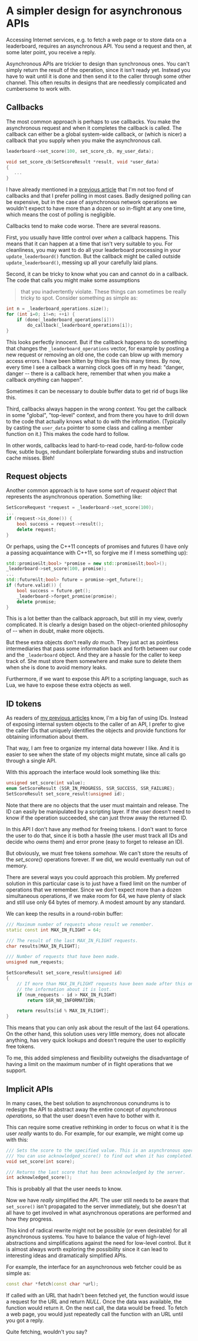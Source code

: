 # A simpler design for asynchronous APIs

Accessing Internet services, e.g. to fetch a web page or to store data on a leaderboard, requires an asynchronous API. You send a request and then, at some later point, you receive a reply.

Asynchronous APIs are trickier to design than synchronous ones. You can't simply return the result of the operation, since it isn't ready yet. Instead you have to wait until it is done and then send it to the caller through some other channel. This often results in designs that are needlessly complicated and cumbersome to work with.

## Callbacks

The most common approach is perhaps to use callbacks. You make the asynchronous request and when it completes the callback is called. The callback can either be a global system-wide callback, or (which is nicer) a callback that you supply when you make the asynchronous call.

```cpp
leaderboard->set_score(100, set_score_cb, my_user_data);

void set_score_cb(SetScoreResult *result, void *user_data)
{
   ...
}
```

I have already mentioned in a [previous article](http://www.altdevblogaday.com/2011/02/11/managing-coupling-part-2-%E2%80%94-polling-callbacks-and-events/) that I'm not too fond of callbacks and that I prefer polling in most cases. Badly designed polling can be expensive, but in the case of asynchronous network operations we wouldn't expect to have more than a dozen or so in-flight at any one time, which means the cost of polling is negligible.

Callbacks tend to make code worse. There are several reasons.

First, you usually have little control over *when* a callback happens. This means that it can happen at a time that isn't very suitable to you. For cleanliness, you may want to do all your leaderboard processing in your `update_leaderboard()` function. But the callback might be called outside `update_leaderboard()`, messing up all your carefully laid plans.

Second, it can be tricky to know what you can and cannot do in a callback. The code that calls you might make some assumptions
> that you inadvertently violate. These things can sometimes be really tricky to spot. Consider something as simple as:

```cpp
int n = _leaderboard_operations.size();
for (int i=0; i!=n; ++i) {
	if (done(_leaderboard_operations[i]))
		do_callback(_leaderboard_operations[i]);
}
```

This looks perfectly innocent. But if the callback happens to do something that changes the `_leaderboard_operations` vector, for example by posting a new request or removing an old one, the code can blow up with memory access errors. I have been bitten by things like this many times. By now, every time I see a callback a warning clock goes off in my head: "danger, danger -- there is a callback here, remember that when you make a callback *anything* can happen".

Sometimes it can be necessary to double buffer data to get rid of bugs like this.

Third, callbacks always happen in the wrong *context*. You get the callback in some "global", "top-level" context, and from there you have to drill down to the code that actually knows what to do with the information. (Typically by casting the `user_data` pointer to some class and calling a member function on it.) This makes the code hard to follow.

In other words, callbacks lead to hard-to-read code, hard-to-follow code flow, subtle bugs, redundant boilerplate forwarding stubs and instruction cache misses. Bleh!

## Request objects

Another common approach is to have some sort of *request object* that represents the asynchronous operation. Something like:

```cpp
SetScoreRequest *request = _leaderboard->set_score(100);
...
if (request->is_done()) {
	bool success = request->result();
	delete request;
}
```

Or perhaps, using the C++11 concepts of promises and futures (I have only a passing acquaintance with C++11, so forgive me if I mess something up):

```cpp
std::promise&lt;bool> *promise = new std::promise&lt;bool>();
_leaderboard->set_score(100, promise);
...
std::future&lt;bool> future = promise->get_future();
if (future.valid()) {
	bool success = future.get();
	_leaderboard->forget_promise(promise);
	delete promise;
}
```

This is a lot better than the callback approach, but still in my view, overly complicated. It is clearly a design based on the object-oriented philosophy of -- when in doubt, make more objects.

But these extra objects don't really *do* much. They just act as pointless intermediaries that pass some information back and forth between our code and the `_leaderboard` object. And they are a hassle for the caller to keep track of. She must store them somewhere and make sure to delete them when she is done to avoid memory leaks.

Furthermore, if we want to expose this API to a scripting language, such as Lua, we have to expose these extra objects as well.

## ID tokens

As readers of [my previous articles](http://www.altdevblogaday.com/2011/01/26/managing-decoupling/) know, I'm a big fan of using IDs. Instead of exposing internal system objects to the caller of an API, I prefer to give the caller IDs that uniquely identifies the objects and provide functions for obtaining information about them.

That way, I am free to organize my internal data however I like. And it is easier to see when the state of my objects might mutate, since all calls go through a single API.

With this approach the interface would look something like this:

```cpp
unsigned set_score(int value);
enum SetScoreResult {SSR_IN_PROGRESS, SSR_SUCCESS, SSR_FAILURE};
SetScoreResult set_score_result(unsigned id);
```

Note that there are no objects that the user must maintain and release. The ID can easily be manipulated by a scripting layer. If the user doesn't need to know if the operation succeeded, she can just throw away the returned ID.

In this API I don't have any method for freeing tokens. I don't want to force the user to do that, since it is both a hassle (the user must track all IDs and decide who *owns* them) and error prone (easy to forget to release an ID).

But obviously, we must free tokens *somehow*. We can't store the results of the *set_score()* operations forever. If we did, we would eventually run out of memory.

There are several ways you could approach this problem. My preferred solution in this particular case is to just have a fixed limit on the number of operations that we remember. Since we don't expect more than a dozen simultaneous operations, if we make room for 64, we have plenty of slack and still use only 64 bytes of memory. A modest amount by any standard.

We can keep the results in a round-robin buffer:

```cpp
/// Maximum number of requests whose result we remember.
static const int MAX_IN_FLIGHT = 64;

/// The result of the last MAX_IN_FLIGHT requests.
char results[MAX_IN_FLIGHT];

/// Number of requests that have been made.
unsigned num_requests;

SetScoreResult set_score_result(unsigned id)
{
	// If more than MAX_IN_FLIGHT requests have been made after this one,
	// the information about it is lost.
	if (num_requests - id > MAX_IN_FLIGHT)
		return SSR_NO_INFORMATION;

	return results[id % MAX_IN_FLIGHT];
}
```

This means that you can only ask about the result of the last 64 operations. On the other hand, this solution uses very little memory, does not allocate anything, has very quick lookups and doesn't require the user to explicitly free tokens. 

To me, this added simpleness and flexibility outweighs the disadvantage of having a limit on the maximum number of in flight operations that we support.

## Implicit APIs

In many cases, the best solution to asynchronous conundrums is to redesign the API to abstract away the entire concept of *asynchronous operations*, so that the user doesn't even have to bother with it.

This can require some creative rethinking in order to focus on what it is the user *really* wants to do. For example, for our example, we might come up with this:

```cpp
/// Sets the score to the specified value. This is an asynchronous operation.
/// You can use acknowledged_score() to find out when it has completed.
void set_score(int score);

/// Returns the last score that has been acknowledged by the server.
int acknowledged_score();
```

This is probably all that the user needs to know.

Now we have *really* simplified the API. The user still needs to be aware that `set_score()` isn't propagated to the server immediately, but she doesn't at all have to get involved in what asynchronous operations are performed and how they progress.

This kind of radical rewrite might not be possible (or even desirable) for all asynchronous systems. You have to balance the value of high-level abstractions and simplifications against the need for low-level control. But it is almost always worth exploring the possibility since it can lead to interesting ideas and dramatically simplified APIs.

For example, the interface for an asynchronous web fetcher could be as simple as:

```cpp
const char *fetch(const char *url);
```

If called with an URL that hadn't been fetched yet, the function would issue a request for the URL and return *NULL*. Once the data was available, the function would return it. On the next call, the data would be freed. To fetch a web page, you would just repeatedly call the function with an URL until you got a reply.

Quite fetching, wouldn't you say?
